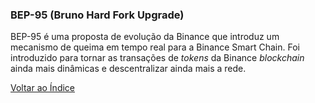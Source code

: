### BEP-95 (Bruno Hard Fork Upgrade)

BEP-95 é uma proposta de evolução da Binance que introduz um mecanismo de queima em tempo real para a Binance Smart Chain. Foi introduzido para tornar as transações de _tokens_ da Binance _blockchain_ ainda mais dinâmicas e descentralizar ainda mais a rede.

[Voltar ao Índice](../)